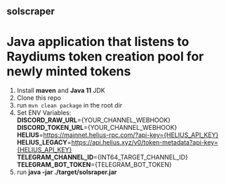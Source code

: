 ## solscraper

# Java application that listens to Raydiums token creation pool for newly minted tokens

1) Install **maven** and **Java 11** JDK
2) Clone this repo
3) run `mvn clean package` in the root dir
4) Set ENV Variables:<br>
 **DISCORD_RAW_URL**={YOUR_CHANNEL_WEBHOOK}</br>
 **DISCORD_TOKEN_URL**={YOUR_CHANNEL_WEBHOOK}</br>
 **HELIUS**=https://mainnet.helius-rpc.com/?api-key={HELIUS_API_KEY}</br>
 **HELIUS_LEGACY**=https://api.helius.xyz/v0/token-metadata?api-key={HELIUS_API_KEY}</br>
 **TELEGRAM_CHANNEL_ID**={INT64_TARGET_CHANNEL_ID}</br>
 **TELEGRAM_BOT_TOKEN**={TELEGRAM_BOT_TOKEN}</br>
5) run **java -jar ./target/solsraper.jar**

